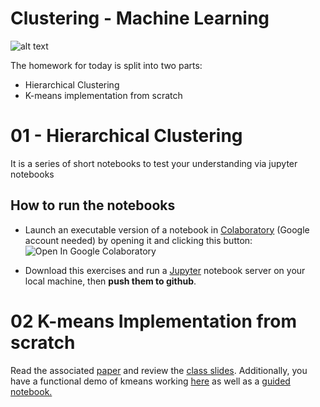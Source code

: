 # Clustering - Machine Learning

![alt text](https://pbs.twimg.com/media/D8Ud_iFVUAA_mr4.jpg)

The homework for today is split into two parts:
- Hierarchical Clustering
- K-means implementation from scratch

# 01 - Hierarchical Clustering
It is a series of short notebooks to test your understanding via jupyter notebooks
## How to run the notebooks

- Launch an executable version of a notebook in [Colaboratory](https://colab.research.google.com/) (Google account needed) by opening it and clicking this button: ![Open In Google Colaboratory](https://colab.research.google.com/assets/colab-badge.svg)

- Download this exercises and run a [Jupyter](https://jupyter.org/) notebook server on your local machine, then **push them to github**.

# 02 K-means Implementation from scratch
Read the associated [paper](https://drive.google.com/file/d/1vOKyDRe6mIBTFhdq8d_PfQSfqz_H5dWL/view) and review the [class slides](https://docs.google.com/presentation/d/1h4PLEhmDoN6WmCGzra40zyIYP9O5FqWTICJMvy_YAl4/edit). Additionally, you have a functional demo of kmeans working [here](https://github.com/jcllobet/akademy_teachers_repo/blob/master/03.%20Machine%20Learning/03.%20Clustering/exercises/02.%20Partitional%20Algorithms/plot_kmeans_digits.ipynb) as well as a [guided notebook.](https://github.com/jcllobet/akademy_teachers_repo/blob/master/03.%20Machine%20Learning/03.%20Clustering/exercises/02.%20Partitional%20Algorithms/KMeans_Guided_Notebook.ipynb) 
